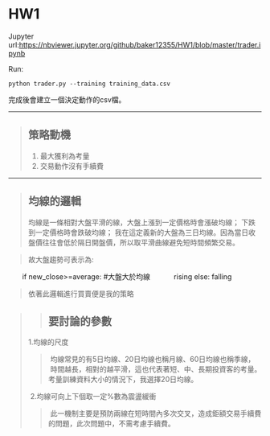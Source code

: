 # HW1

Jupyter url:https://nbviewer.jupyter.org/github/baker12355/HW1/blob/master/trader.ipynb

Run:

    python trader.py --training training_data.csv

完成後會建立一個決定動作的csv檔。

-----


> ## 策略動機
> 
> 1. 最大獲利為考量
> 2. 交易動作沒有手續費
> 

-----

> ## 均線的邏輯
>
> 均線是一條相對大盤平滑的線，大盤上漲到一定價格時會漲破均線；
> 下跌到一定價格時會跌破均線；
> 我在這定義新的大盤為三日均線。因為當日收盤價往往會低於隔日開盤價，所以取平滑曲線避免短時間頻繁交易。
> 

>故大盤趨勢可表示為:

        if new_close>=average: #大盤大於均線
            rising
        else:
            falling
           
>依著此邏輯進行買賣便是我的策略

>> ## 要討論的參數
>
>  1.均線的尺度
>>  均線常見的有5日均線、20日均線也稱月線、60日均線也稱季線，
>>  時間越長，相對的越平滑，這也代表著短、中、長期投資客的考量。
>>  考量訓練資料大小的情況下，我選擇20日均線。
>
>  2.均線可向上下個取一定%數為震盪緩衝
>>  此一機制主要是預防兩線在短時間內多次交叉，造成鉅額交易手續費的問題，此次問題中，不需考慮手續費。





